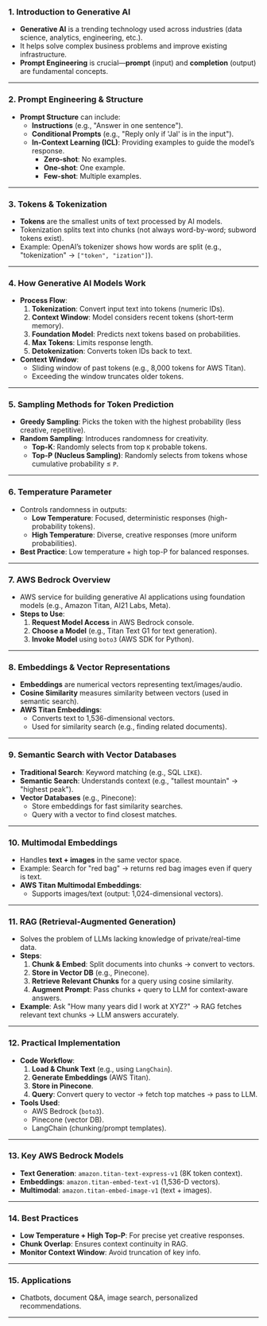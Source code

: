 
### **1. Introduction to Generative AI**
- **Generative AI** is a trending technology used across industries (data science, analytics, engineering, etc.).
- It helps solve complex business problems and improve existing infrastructure.
- **Prompt Engineering** is crucial—**prompt** (input) and **completion** (output) are fundamental concepts.

---

### **2. Prompt Engineering & Structure**
- **Prompt Structure** can include:
  - **Instructions** (e.g., "Answer in one sentence").
  - **Conditional Prompts** (e.g., "Reply only if 'Jal' is in the input").
  - **In-Context Learning (ICL)**: Providing examples to guide the model’s response.
    - **Zero-shot**: No examples.
    - **One-shot**: One example.
    - **Few-shot**: Multiple examples.

---

### **3. Tokens & Tokenization**
- **Tokens** are the smallest units of text processed by AI models.
- Tokenization splits text into chunks (not always word-by-word; subword tokens exist).
- Example: OpenAI’s tokenizer shows how words are split (e.g., "tokenization" → `["token", "ization"]`).

---

### **4. How Generative AI Models Work**
- **Process Flow**:
  1. **Tokenization**: Convert input text into tokens (numeric IDs).
  2. **Context Window**: Model considers recent tokens (short-term memory).
  3. **Foundation Model**: Predicts next tokens based on probabilities.
  4. **Max Tokens**: Limits response length.
  5. **Detokenization**: Converts token IDs back to text.
- **Context Window**:
  - Sliding window of past tokens (e.g., 8,000 tokens for AWS Titan).
  - Exceeding the window truncates older tokens.

---

### **5. Sampling Methods for Token Prediction**
- **Greedy Sampling**: Picks the token with the highest probability (less creative, repetitive).
- **Random Sampling**: Introduces randomness for creativity.
  - **Top-K**: Randomly selects from top `K` probable tokens.
  - **Top-P (Nucleus Sampling)**: Randomly selects from tokens whose cumulative probability ≤ `P`.

---

### **6. Temperature Parameter**
- Controls randomness in outputs:
  - **Low Temperature**: Focused, deterministic responses (high-probability tokens).
  - **High Temperature**: Diverse, creative responses (more uniform probabilities).
- **Best Practice**: Low temperature + high top-P for balanced responses.

---

### **7. AWS Bedrock Overview**
- AWS service for building generative AI applications using foundation models (e.g., Amazon Titan, AI21 Labs, Meta).
- **Steps to Use**:
  1. **Request Model Access** in AWS Bedrock console.
  2. **Choose a Model** (e.g., Titan Text G1 for text generation).
  3. **Invoke Model** using `boto3` (AWS SDK for Python).

---

### **8. Embeddings & Vector Representations**
- **Embeddings** are numerical vectors representing text/images/audio.
- **Cosine Similarity** measures similarity between vectors (used in semantic search).
- **AWS Titan Embeddings**:
  - Converts text to 1,536-dimensional vectors.
  - Used for similarity search (e.g., finding related documents).

---

### **9. Semantic Search with Vector Databases**
- **Traditional Search**: Keyword matching (e.g., SQL `LIKE`).
- **Semantic Search**: Understands context (e.g., "tallest mountain" → "highest peak").
- **Vector Databases** (e.g., Pinecone):
  - Store embeddings for fast similarity searches.
  - Query with a vector to find closest matches.

---

### **10. Multimodal Embeddings**
- Handles **text + images** in the same vector space.
- Example: Search for "red bag" → returns red bag images even if query is text.
- **AWS Titan Multimodal Embeddings**:
  - Supports images/text (output: 1,024-dimensional vectors).

---

### **11. RAG (Retrieval-Augmented Generation)**
- Solves the problem of LLMs lacking knowledge of private/real-time data.
- **Steps**:
  1. **Chunk & Embed**: Split documents into chunks → convert to vectors.
  2. **Store in Vector DB** (e.g., Pinecone).
  3. **Retrieve Relevant Chunks** for a query using cosine similarity.
  4. **Augment Prompt**: Pass chunks + query to LLM for context-aware answers.
- **Example**: Ask "How many years did I work at XYZ?" → RAG fetches relevant text chunks → LLM answers accurately.

---

### **12. Practical Implementation**
- **Code Workflow**:
  1. **Load & Chunk Text** (e.g., using `LangChain`).
  2. **Generate Embeddings** (AWS Titan).
  3. **Store in Pinecone**.
  4. **Query**: Convert query to vector → fetch top matches → pass to LLM.
- **Tools Used**:
  - AWS Bedrock (`boto3`).
  - Pinecone (vector DB).
  - LangChain (chunking/prompt templates).

---

### **13. Key AWS Bedrock Models**
- **Text Generation**: `amazon.titan-text-express-v1` (8K token context).
- **Embeddings**: `amazon.titan-embed-text-v1` (1,536-D vectors).
- **Multimodal**: `amazon.titan-embed-image-v1` (text + images).

---

### **14. Best Practices**
- **Low Temperature + High Top-P**: For precise yet creative responses.
- **Chunk Overlap**: Ensures context continuity in RAG.
- **Monitor Context Window**: Avoid truncation of key info.

---

### **15. Applications**
- Chatbots, document Q&A, image search, personalized recommendations.

---




